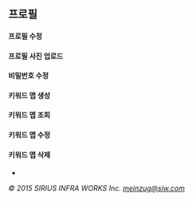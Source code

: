 ## 프로필

#### 프로필 수정

#### 프로필 사진 업로드

#### 비밀번호 수정

#### 키워드 맵 생성

#### 키워드 맵 조회

#### 키워드 맵 수정

#### 키워드 맵 삭제

-
*&copy; 2015 SIRIUS INFRA WORKS Inc. [meinzug@siw.com](mailto:meinzug@siw.com)*
